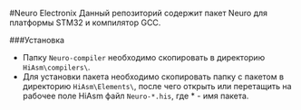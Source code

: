 #Neuro Electronix
Данный репозиторий содержит пакет Neuro для платформы STM32 и компилятор GCC.

###Установка
- Папку `Neuro-compiler` необходимо скопировать в директорию `HiAsm\compilers\`.
- Для установки пакета необходимо скопировать папку с пакетом в директорию `HiAsm\Elements\`, после чего открыть или перетащить на рабочее поле HiAsm файл `Neuro-*.his`, где * - имя пакета.
